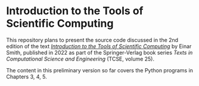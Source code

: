 # Introduction to the Tools of Scientific Computing

This repository plans to present the source code discussed in the 2nd edition of the  text [*Introduction to the Tools of Scientific Computing*](https://link.springer.com/book/10.1007/978-3-031-16972-4) by Einar Smith, published in 2022 as  part of the Springer-Verlag book series *Texts in Computational Science and Engineering* (TCSE, volume 25).

The content in this preliminary version so far covers the  Python programs in Chapters 3, 4, 5. 
